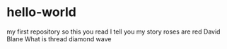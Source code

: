 # hello-world
my first repository
so this you read
I tell you my story
roses are red
David Blane
What is thread
diamond wave
